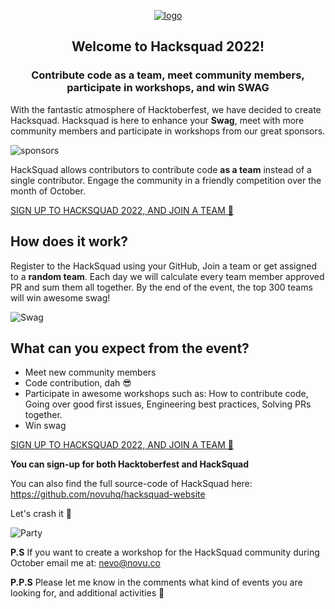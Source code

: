 <p align="center">
  <a href="https://hacksquad.dev">
    <img  alt="logo" src="https://user-images.githubusercontent.com/17677196/190159412-34a1d863-1c2f-49bb-930c-054753137118.jpg">
  </a>
</p>

<h2 align="center">
Welcome to Hacksquad 2022!
</h2>
<h3 align="center">
Contribute code as a team, meet community members, participate in workshops, and win SWAG
</h3>

With the fantastic atmosphere of Hacktoberfest, we have decided to create Hacksquad. Hacksquad is here to enhance your **Swag**, meet with more community members and participate in workshops from our great sponsors.

![sponsors](https://dev-to-uploads.s3.amazonaws.com/uploads/articles/r339s38y82ool9atuo0c.png)

HackSquad allows contributors to contribute code **as a team** instead of a single contributor. Engage the community in a friendly competition over the month of October.

[SIGN UP TO HACKSQUAD 2022, AND JOIN A TEAM 🚀](https://hacksquad.dev)

## How does it work?

Register to the HackSquad using your GitHub, Join a team or get assigned to a **random team**. Each day we will calculate every team member approved PR and sum them all together. By the end of the event, the top 300 teams will win awesome swag!

![Swag](https://dev-to-uploads.s3.amazonaws.com/uploads/articles/hlxy4bujkak9wzhmqgmm.png)

## What can you expect from the event?

- Meet new community members
- Code contribution, dah 😎
- Participate in awesome workshops such as: How to contribute code, Going over good first issues, Engineering best practices, Solving PRs together.
- Win swag

[SIGN UP TO HACKSQUAD 2022, AND JOIN A TEAM 🚀](https://hacksquad.dev)

**You can sign-up for both Hacktoberfest and HackSquad**

You can also find the full source-code of HackSquad here:
https://github.com/novuhq/hacksquad-website

Let's crash it 🚀

![Party](https://dev-to-uploads.s3.amazonaws.com/uploads/articles/10lybwxpyas6xmiohohn.gif)

**P.S** If you want to create a workshop for the HackSquad community during October email me at: nevo@novu.co

**P.P.S** Please let me know in the comments what kind of events you are looking for, and additional activities 🚀
